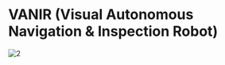 # VANIR (Visual Autonomous Navigation & Inspection Robot)
  
![2](https://github.com/user-attachments/assets/dd5b02a0-1a32-4656-baa5-9e9cb40d2cd7)
